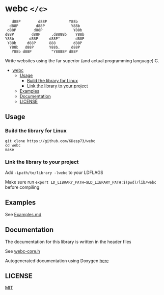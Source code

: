 # webc `</c>`

```
   d88P        d88P          Y88b          
  d88P        d88P            Y88b         
 d88P        d88P              Y88b        
d88P        d88P     .d8888b    Y88b       
Y88b       d88P     d88P"       d88P       
 Y88b     d88P      888        d88P        
  Y88b   d88P       Y88b.     d88P         
   Y88b d88P         "Y8888P d88P          
```



Write websites using the far superior (and actual programming language) C. 

<!--toc:start-->
- [webc](#webc)
  - [Usage](#usage)
    - [Build the library for Linux](#build-the-library-for-linux)
    - [Link the library to your project](#link-the-library-to-your-project)
  - [Examples](#examples)
  - [Documentation](#documentation)
  - [LICENSE](#license)
<!--toc:end-->



## Usage

### Build the library for Linux

```console
git clone https://github.com/KDesp73/webc
cd webc
make
```

### Link the library to your project

Add `-Lpath/to/library -lwebc` to your LDFLAGS

Make sure run `export LD_LIBRARY_PATH=$LD_LIBRARY_PATH:$(pwd)/lib/webc` before compiling


## Examples

See [Examples.md](./docs/Examples.md)

## Documentation

The documentation for this library is written in the header files

See [webc-core.h](./include/webc-core.h)

Autogenerated documentation using Doxygen [here](https://kdesp73.github.io/webc-docs/)

## LICENSE

[MIT](./LICENSE)
